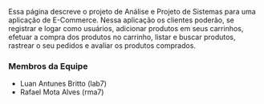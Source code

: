 
Essa página descreve o projeto de Análise e Projeto de Sistemas para uma aplicação de E-Commerce. Nessa aplicação os clientes poderão, se registrar e logar como usuários, adicionar produtos em seus carrinhos, efetuar a compra dos produtos no carrinho, listar e buscar produtos, rastrear o seu pedidos e avaliar os produtos comprados.

### Membros da Equipe
* Luan Antunes Britto (lab7)
* Rafael Mota Alves (rma7)

